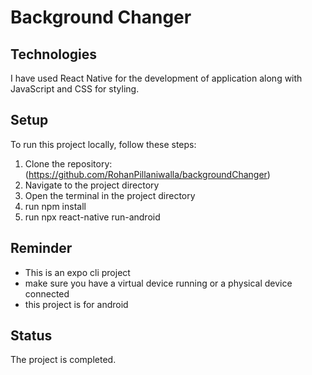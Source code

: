 # Background Changer

## Technologies

I have used React Native for the development of application along with JavaScript and CSS for styling.

## Setup

To run this project locally, follow these steps:

1. Clone the repository: (https://github.com/RohanPillaniwalla/backgroundChanger)
2. Navigate to the project directory
3. Open the terminal in the project directory
4. run npm install
5. run npx react-native run-android

## Reminder

- This is an expo cli project
- make sure you have a virtual device running or a physical device connected
- this project is for android

## Status

The project is completed.
